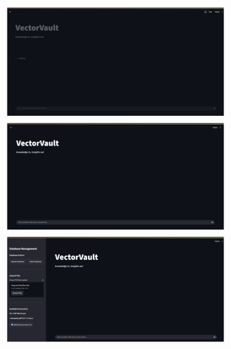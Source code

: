 ![VectorVault](images/VectorVault1.png)

![VectorVault](images/VectorVault2.png)

![VectorVault](images/VectorVault3.png)
